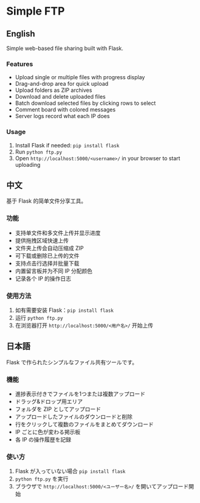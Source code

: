 # Simple FTP

## English
Simple web-based file sharing built with Flask.

### Features
- Upload single or multiple files with progress display
- Drag-and-drop area for quick upload
- Upload folders as ZIP archives
- Download and delete uploaded files
- Batch download selected files by clicking rows to select
- Comment board with colored messages
- Server logs record what each IP does

### Usage
1. Install Flask if needed: `pip install flask`
2. Run `python ftp.py`
3. Open `http://localhost:5000/<username>/` in your browser to start uploading

## 中文
基于 Flask 的简单文件分享工具。

### 功能
- 支持单文件和多文件上传并显示进度
- 提供拖拽区域快速上传
- 文件夹上传会自动压缩成 ZIP
- 可下载或删除已上传的文件
- 支持点击行选择并批量下载
- 内置留言板并为不同 IP 分配颜色
- 记录各个 IP 的操作日志

### 使用方法
1. 如有需要安装 Flask：`pip install flask`
2. 运行 `python ftp.py`
3. 在浏览器打开 `http://localhost:5000/<用户名>/` 开始上传

## 日本語
Flask で作られたシンプルなファイル共有ツールです。

### 機能
- 進捗表示付きでファイルを1つまたは複数アップロード
- ドラッグ&ドロップ用エリア
- フォルダを ZIP としてアップロード
- アップロードしたファイルのダウンロードと削除
- 行をクリックして複数のファイルをまとめてダウンロード
- IP ごとに色が変わる掲示板
- 各 IP の操作履歴を記録

### 使い方
1. Flask が入っていない場合 `pip install flask`
2. `python ftp.py` を実行
3. ブラウザで `http://localhost:5000/<ユーザー名>/` を開いてアップロード開始
